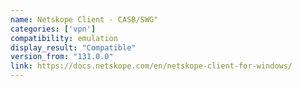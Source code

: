 ```yaml
---
name: Netskope Client - CASB/SWG"
categories: ['vpn']
compatibility: emulation
display_result: "Compatible"
version_from: "131.0.0"
link: https://docs.netskope.com/en/netskope-client-for-windows/
---
```


